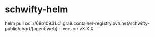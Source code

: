# schwifty-helm

helm pull oci://69b10931.c1.gra9.container-registry.ovh.net/schwifty-public/chart/[agent|web] --version vX.X.X
